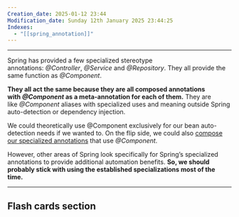 ```yaml
---
Creation_date: 2025-01-12 23:44
Modification_date: Sunday 12th January 2025 23:44:25
Indexes:
  - "[[spring_annotation]]"
---
```


----

Spring has provided a few specialized stereotype annotations: _@Controller_, _@Service_ and _@Repository_. They all provide the same function as _@Component_.

**They all act the same because they are all composed annotations with _@Component_ as a meta-annotation for each of them.** They are like _@Component_ aliases with specialized uses and meaning outside Spring auto-detection or dependency injection.

We could theoretically use @Component exclusively for our bean auto-detection needs if we wanted to. On the flip side, we could also [compose our specialized annotations](https://www.baeldung.com/java-custom-annotation) that use _@Component_.

However, other areas of Spring look specifically for Spring’s specialized annotations to provide additional automation benefits. **So, we should probably stick with using the established specializations most of the time.**



















---
## Flash cards section
